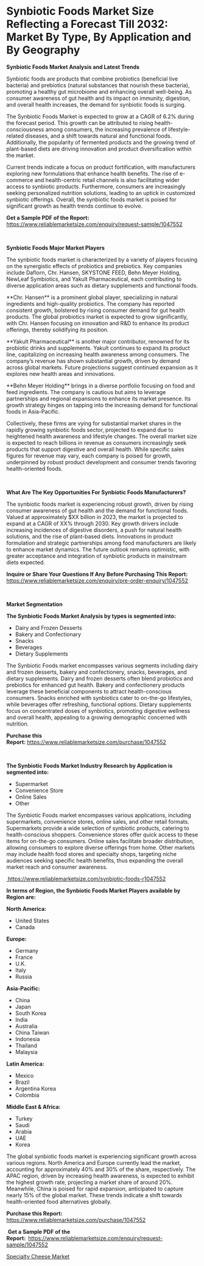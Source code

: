 <p><h1>Synbiotic Foods Market Size Reflecting a Forecast Till 2032: Market By Type, By Application and By Geography</h1></p><p><strong>Synbiotic Foods Market Analysis and Latest Trends</strong></p>
<p><p>Synbiotic foods are products that combine probiotics (beneficial live bacteria) and prebiotics (natural substances that nourish these bacteria), promoting a healthy gut microbiome and enhancing overall well-being. As consumer awareness of gut health and its impact on immunity, digestion, and overall health increases, the demand for synbiotic foods is surging. </p><p>The Synbiotic Foods Market is expected to grow at a CAGR of 6.2% during the forecast period. This growth can be attributed to rising health-consciousness among consumers, the increasing prevalence of lifestyle-related diseases, and a shift towards natural and functional foods. Additionally, the popularity of fermented products and the growing trend of plant-based diets are driving innovation and product diversification within the market.</p><p>Current trends indicate a focus on product fortification, with manufacturers exploring new formulations that enhance health benefits. The rise of e-commerce and health-centric retail channels is also facilitating wider access to synbiotic products. Furthermore, consumers are increasingly seeking personalized nutrition solutions, leading to an uptick in customized synbiotic offerings. Overall, the synbiotic foods market is poised for significant growth as health trends continue to evolve.</p></p>
<p><strong>Get a Sample PDF of the Report:&nbsp;</strong> <a href="https://www.reliablemarketsize.com/enquiry/request-sample/1047552?utm_campaign=2213&utm_medium=2&utm_source=Github&utm_content=ia&utm_term=14022025&utm_id=synbiotic-foods">https://www.reliablemarketsize.com/enquiry/request-sample/1047552</a></p>
<p>&nbsp;</p>
<p><strong>Synbiotic Foods Major Market Players</strong></p>
<p><p>The synbiotic foods market is characterized by a variety of players focusing on the synergistic effects of probiotics and prebiotics. Key companies include Daflorn, Chr. Hansen, SKYSTONE FEED, Behn Meyer Holding, NewLeaf Symbiotics, and Yakult Pharmaceutical, each contributing to diverse application areas such as dietary supplements and functional foods.</p><p>**Chr. Hansen** is a prominent global player, specializing in natural ingredients and high-quality probiotics. The company has reported consistent growth, bolstered by rising consumer demand for gut health products. The global probiotics market is expected to grow significantly, with Chr. Hansen focusing on innovation and R&D to enhance its product offerings, thereby solidifying its position.</p><p>**Yakult Pharmaceutical** is another major contributor, renowned for its probiotic drinks and supplements. Yakult continues to expand its product line, capitalizing on increasing health awareness among consumers. The company’s revenue has shown substantial growth, driven by demand across global markets. Future projections suggest continued expansion as it explores new health areas and innovations.</p><p>**Behn Meyer Holding** brings in a diverse portfolio focusing on food and feed ingredients. The company is cautious but aims to leverage partnerships and regional expansions to enhance its market presence. Its growth strategy hinges on tapping into the increasing demand for functional foods in Asia-Pacific.</p><p>Collectively, these firms are vying for substantial market shares in the rapidly growing synbiotic foods sector, projected to expand due to heightened health awareness and lifestyle changes. The overall market size is expected to reach billions in revenue as consumers increasingly seek products that support digestive and overall health. While specific sales figures for revenue may vary, each company is poised for growth, underpinned by robust product development and consumer trends favoring health-oriented foods.</p></p>
<p>&nbsp;</p>
<p><strong>What Are The Key Opportunities For Synbiotic Foods Manufacturers?</strong></p>
<p><p>The synbiotic foods market is experiencing robust growth, driven by rising consumer awareness of gut health and the demand for functional foods. Valued at approximately $XX billion in 2023, the market is projected to expand at a CAGR of XX% through 2030. Key growth drivers include increasing incidences of digestive disorders, a push for natural health solutions, and the rise of plant-based diets. Innovations in product formulation and strategic partnerships among food manufacturers are likely to enhance market dynamics. The future outlook remains optimistic, with greater acceptance and integration of synbiotic products in mainstream diets expected.</p></p>
<p><strong>Inquire or Share Your Questions If Any Before Purchasing This Report:</strong> <a href="https://www.reliablemarketsize.com/enquiry/pre-order-enquiry/1047552?utm_campaign=2213&utm_medium=2&utm_source=Github&utm_content=ia&utm_term=14022025&utm_id=synbiotic-foods">https://www.reliablemarketsize.com/enquiry/pre-order-enquiry/1047552</a></p>
<p>&nbsp;</p>
<p><strong>Market Segmentation</strong></p>
<p><strong>The Synbiotic Foods Market Analysis by types is segmented into:</strong></p>
<p><ul><li>Dairy and Frozen Desserts</li><li>Bakery and Confectionary</li><li>Snacks</li><li>Beverages</li><li>Dietary Supplements</li></ul></p>
<p><p>The Synbiotic Foods market encompasses various segments including dairy and frozen desserts, bakery and confectionery, snacks, beverages, and dietary supplements. Dairy and frozen desserts often blend probiotics and prebiotics for enhanced gut health. Bakery and confectionery products leverage these beneficial components to attract health-conscious consumers. Snacks enriched with synbiotics cater to on-the-go lifestyles, while beverages offer refreshing, functional options. Dietary supplements focus on concentrated doses of synbiotics, promoting digestive wellness and overall health, appealing to a growing demographic concerned with nutrition.</p></p>
<p><strong>Purchase this Report:&nbsp;</strong><a href="https://www.reliablemarketsize.com/purchase/1047552?utm_campaign=2213&utm_medium=2&utm_source=Github&utm_content=ia&utm_term=14022025&utm_id=synbiotic-foods">https://www.reliablemarketsize.com/purchase/1047552</a></p>
<p>&nbsp;</p>
<p><strong>The Synbiotic Foods Market Industry Research by Application is segmented into:</strong></p>
<p><ul><li>Supermarket</li><li>Convenience Store</li><li>Online Sales</li><li>Other</li></ul></p>
<p><p>The Synbiotic Foods market encompasses various applications, including supermarkets, convenience stores, online sales, and other retail formats. Supermarkets provide a wide selection of synbiotic products, catering to health-conscious shoppers. Convenience stores offer quick access to these items for on-the-go consumers. Online sales facilitate broader distribution, allowing consumers to explore diverse offerings from home. Other markets may include health food stores and specialty shops, targeting niche audiences seeking specific health benefits, thus expanding the overall market reach and consumer awareness.</p></p>
<p><a href="https://www.reliablemarketsize.com/synbiotic-foods-r1047552?utm_campaign=2213&utm_medium=2&utm_source=Github&utm_content=ia&utm_term=14022025&utm_id=synbiotic-foods">&nbsp;https://www.reliablemarketsize.com/synbiotic-foods-r1047552</a></p>
<p><strong>In terms of Region, the Synbiotic Foods Market Players available by Region are:</strong></p>
<p>
    <p> <strong> North America: </strong>
        <ul>
            <li>United States</li>
            <li>Canada</li>
        </ul>
        </p> 
    <p> <strong> Europe: </strong>
        <ul>
            <li>Germany</li>
            <li>France</li>
            <li>U.K.</li>
            <li>Italy</li>
            <li>Russia</li>
        </ul>
        </p> 
    <p> <strong> Asia-Pacific: </strong>
        <ul>
            <li>China</li>
            <li>Japan</li>
            <li>South Korea</li>
            <li>India</li>
            <li>Australia</li>
            <li>China Taiwan</li>
            <li>Indonesia</li>
            <li>Thailand</li>
            <li>Malaysia</li>
        </ul>
        </p> 
    <p> <strong> Latin America: </strong>
        <ul>
            <li>Mexico</li>
            <li>Brazil</li>
            <li>Argentina Korea</li>
            <li>Colombia</li>
        </ul>
        </p> 
    <p> <strong> Middle East & Africa: </strong>
        <ul>
            <li>Turkey</li>
            <li>Saudi</li>
            <li>Arabia</li>
            <li>UAE</li>
            <li>Korea</li>
        </ul>
    </p>
    </p>
<p><p>The global synbiotic foods market is experiencing significant growth across various regions. North America and Europe currently lead the market, accounting for approximately 40% and 30% of the share, respectively. The APAC region, driven by increasing health awareness, is expected to exhibit the highest growth rate, projecting a market share of around 20%. Meanwhile, China is poised for rapid expansion, anticipated to capture nearly 15% of the global market. These trends indicate a shift towards health-oriented food alternatives globally.</p></p>
<p><strong>Purchase this Report: </strong><a href="https://www.reliablemarketsize.com/purchase/1047552?utm_campaign=2213&utm_medium=2&utm_source=Github&utm_content=ia&utm_term=14022025&utm_id=synbiotic-foods">https://www.reliablemarketsize.com/purchase/1047552</a></p>
<p>&nbsp;<strong>Get a Sample PDF of the Report:&nbsp;&nbsp;</strong><a href="https://www.reliablemarketsize.com/enquiry/request-sample/1047552?utm_campaign=2213&utm_medium=2&utm_source=Github&utm_content=ia&utm_term=14022025&utm_id=synbiotic-foods">https://www.reliablemarketsize.com/enquiry/request-sample/1047552</a></p>
<p><strong></strong></p>
<p><p><a href="https://github.com/FahadAhmed223/Market-Research-Report-List-1/blob/main/specialty-cheese-market.md?utm_campaign=2213&utm_medium=2&utm_source=Github&utm_content=ia&utm_term=14022025&utm_id=synbiotic-foods">Specialty Cheese Market</a></p></p>